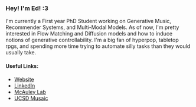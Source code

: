 ### Hey! I'm Ed! :3
I'm currently a First year PhD Student working on Generative Music, Recommender Systems, and Multi-Modal Models. As of now, I'm pretty interested in Flow Matching and Diffusion models and how to induce notions of generative controllability. I'm a big fan of hyperpop, tabletop rpgs, and spending more time trying to automate silly tasks than they would usually take.

#### Useful Links:
* [Website](https://eduardo-escoto.com)
* [LinkedIn](https://linkedin.com/in/eduardo-escoto)
* [McAuley Lab](https://mcauleylab.ucsd.edu/)
* [UCSD Musaic](https://ucsd-musaic.github.io/)
<!--
**eduardo-exists/eduardo-exists** is a ✨ _special_ ✨ repository because its `README.md` (this file) appears on your GitHub profile.

Here are some ideas to get you started:

- 🔭 I’m currently working on ...
- 🌱 I’m currently learning ...
- 👯 I’m looking to collaborate on ...
- 🤔 I’m looking for help with ...
- 💬 Ask me about ...
- 📫 How to reach me: ...
- 😄 Pronouns: ...
- ⚡ Fun fact: ...
-->
